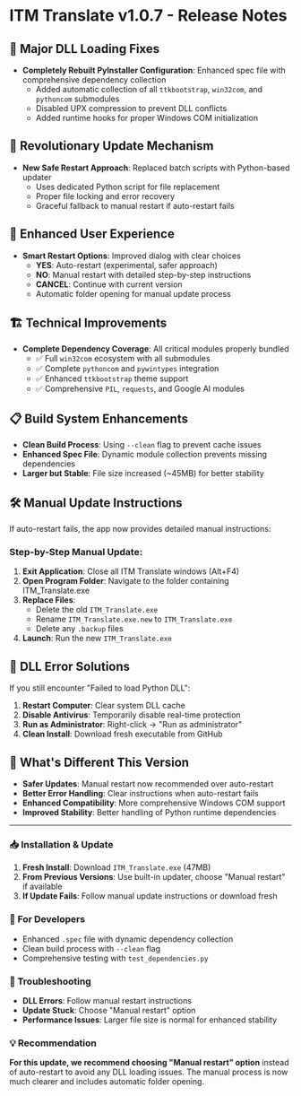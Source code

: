 # ITM Translate v1.0.7 - Release Notes

## 🔧 Major DLL Loading Fixes
- **Completely Rebuilt PyInstaller Configuration**: Enhanced spec file with comprehensive dependency collection
  - Added automatic collection of all `ttkbootstrap`, `win32com`, and `pythoncom` submodules
  - Disabled UPX compression to prevent DLL conflicts
  - Added runtime hooks for proper Windows COM initialization

## 🚀 Revolutionary Update Mechanism
- **New Safe Restart Approach**: Replaced batch scripts with Python-based updater
  - Uses dedicated Python script for file replacement
  - Proper file locking and error recovery
  - Graceful fallback to manual restart if auto-restart fails

## 🎯 Enhanced User Experience
- **Smart Restart Options**: Improved dialog with clear choices
  - **YES**: Auto-restart (experimental, safer approach)
  - **NO**: Manual restart with detailed step-by-step instructions
  - **CANCEL**: Continue with current version
  - Automatic folder opening for manual update process

## 🏗️ Technical Improvements
- **Complete Dependency Coverage**: All critical modules properly bundled
  - ✅ Full `win32com` ecosystem with all submodules
  - ✅ Complete `pythoncom` and `pywintypes` integration
  - ✅ Enhanced `ttkbootstrap` theme support
  - ✅ Comprehensive `PIL`, `requests`, and Google AI modules

## 📋 Build System Enhancements
- **Clean Build Process**: Using `--clean` flag to prevent cache issues
- **Enhanced Spec File**: Dynamic module collection prevents missing dependencies
- **Larger but Stable**: File size increased (~45MB) for better stability

## 🛠️ Manual Update Instructions
If auto-restart fails, the app now provides detailed manual instructions:

### Step-by-Step Manual Update:
1. **Exit Application**: Close all ITM Translate windows (Alt+F4)
2. **Open Program Folder**: Navigate to the folder containing ITM_Translate.exe
3. **Replace Files**:
   - Delete the old `ITM_Translate.exe`
   - Rename `ITM_Translate.exe.new` to `ITM_Translate.exe`
   - Delete any `.backup` files
4. **Launch**: Run the new `ITM_Translate.exe`

## 🚨 DLL Error Solutions
If you still encounter "Failed to load Python DLL":
1. **Restart Computer**: Clear system DLL cache
2. **Disable Antivirus**: Temporarily disable real-time protection
3. **Run as Administrator**: Right-click → "Run as administrator"
4. **Clean Install**: Download fresh executable from GitHub

## 🔄 What's Different This Version
- **Safer Updates**: Manual restart now recommended over auto-restart
- **Better Error Handling**: Clear instructions when auto-restart fails
- **Enhanced Compatibility**: More comprehensive Windows COM support
- **Improved Stability**: Better handling of Python runtime dependencies

---

### 📥 Installation & Update
1. **Fresh Install**: Download `ITM_Translate.exe` (47MB)
2. **From Previous Versions**: Use built-in updater, choose "Manual restart" if available
3. **If Update Fails**: Follow manual update instructions or download fresh

### 🔧 For Developers
- Enhanced `.spec` file with dynamic dependency collection
- Clean build process with `--clean` flag
- Comprehensive testing with `test_dependencies.py`

### 🐛 Troubleshooting
- **DLL Errors**: Follow manual restart instructions
- **Update Stuck**: Choose "Manual restart" option
- **Performance Issues**: Larger file size is normal for enhanced stability

### 💡 Recommendation
**For this update, we recommend choosing "Manual restart" option** instead of auto-restart to avoid any DLL loading issues. The manual process is now much clearer and includes automatic folder opening.
